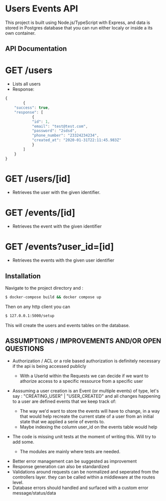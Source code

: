 # Users Events API

This project is built using Node.js/TypeScript with Express, and data is stored in Postgres database that you can run either localy or inside a its own container.

## API Documentation

# GET /users

- Lists all users
- Response:

```js
{
        {
    "success": true,
    "response": [
            {
            "id": 1,
            "email": "test@test.com",
            "password": "2sdsd",
            "phone_number": "23324234234",
            "created_at": "2020-01-31T22:11:45.983Z"
            }
        ]
    }
}
```

# GET /users/[id]

- Retrieves the user with the given identifier.

# GET /events/[id]

- Retrieves the event with the given identifier

# GET /events?user_id=[id]

- Retrieves the events with the given user identifier

## Installation

Navigate to the project directory and :

```bash
$ docker-compose build && docker compose up
```

Then on any http client you can

```bash
$ 127.0.0.1:5000/setup
```

This will create the users and events tables on the database.

## ASSUMPTIONS / IMPROVEMENTS AND/OR OPEN QUESTIONS

- Authorization / ACL or a role based authorization is definitely necessary if the api is being accessed publicly
  - With a UserId within the Requests we can decide if we want to athorize access to a specific ressource from a specific user
- Asssuming a user creation is an Event (or multiple events) of type, let's say : "CREATING_USER" | "USER_CREATED" and all changes happening to a user are defined events that we keep track of:

  - The way we'd want to store the events will have to change, in a way that would help recreate the current state of a user from an initial state that we applied a serie of events to.
  - Maybe indexing the column user_id on the events table would help

- The code is missing unit tests at the moment of writing this. Will try to add some.
  - The modules are mainly where tests are needed.

* Better error management can be suggested as improvement
* Response generation can also be standardized
* Validations around requests can be normalized and seperated from the controllers layer. they can be called within a middleware at the routes level.
* Database errors should handled and surfaced with a custom error message/status/data
